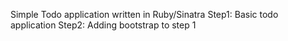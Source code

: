Simple Todo application written in Ruby/Sinatra
Step1: Basic todo application
Step2: Adding bootstrap to step 1
